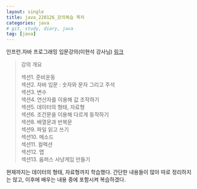 ```yaml
---
layout: single
title: java_220126_강의복습 목차
categories: java 
# git, study, diary, java
tag: [java] 
---
```


인프런.자바 프로그래밍 입문강의(이현석 강사님) [링크](https://www.inflearn.com/course/%EC%B4%88%EA%B0%84%EB%8B%A8-%EC%9E%90%EB%B0%94-%EC%9E%85%EB%AC%B8/dashboard)



> 강의 개요
>
>섹션1. 준비운동  
섹션2. 자바 입문 : 숫자와 문자 그리고 주석  
섹션3. 변수  
섹션4. 연산자를 이용해 값 조작하기  
섹션5. 데이터의 형태, 자료형  
섹션6. 조건문을 이용해 다르게 동작하기  
섹션8. 배열문과 반복문  
섹션9. 파일 읽고 쓰기  
섹션10. 메소드  
섹션11. 컬렉션  
섹션12. 맵  
섹션13. 움퍼스 사냥게임 만들기  

현재까지는 데이터의 형태, 자료형까지 학습했다.
간단한 내용들이 많아
따로 정리하지는 않고,
이후에 배우는 내용 중에 포함시켜 복습하겠다. 

